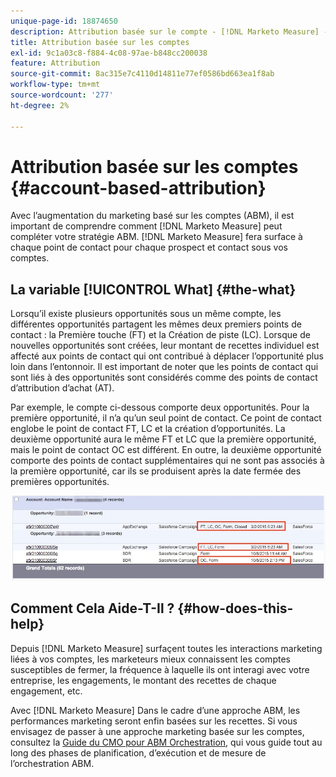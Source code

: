 ```yaml
---
unique-page-id: 18874650
description: Attribution basée sur le compte - [!DNL Marketo Measure] - Documentation du produit
title: Attribution basée sur les comptes
exl-id: 9c1a03c8-f884-4c08-97ae-b848cc200038
feature: Attribution
source-git-commit: 8ac315e7c4110d14811e77ef0586bd663ea1f8ab
workflow-type: tm+mt
source-wordcount: '277'
ht-degree: 2%

---
```


# Attribution basée sur les comptes {#account-based-attribution}

Avec l’augmentation du marketing basé sur les comptes (ABM), il est important de comprendre comment [!DNL Marketo Measure] peut compléter votre stratégie ABM. [!DNL Marketo Measure] fera surface à chaque point de contact pour chaque prospect et contact sous vos comptes.

## La variable [!UICONTROL What] {#the-what}

Lorsqu’il existe plusieurs opportunités sous un même compte, les différentes opportunités partagent les mêmes deux premiers points de contact : la Première touche (FT) et la Création de piste (LC). Lorsque de nouvelles opportunités sont créées, leur montant de recettes individuel est affecté aux points de contact qui ont contribué à déplacer l’opportunité plus loin dans l’entonnoir. Il est important de noter que les points de contact qui sont liés à des opportunités sont considérés comme des points de contact d’attribution d’achat (AT).

Par exemple, le compte ci-dessous comporte deux opportunités. Pour la première opportunité, il n’a qu’un seul point de contact. Ce point de contact englobe le point de contact FT, LC et la création d’opportunités. La deuxième opportunité aura le même FT et LC que la première opportunité, mais le point de contact OC est différent. En outre, la deuxième opportunité comporte des points de contact supplémentaires qui ne sont pas associés à la première opportunité, car ils se produisent après la date fermée des premières opportunités.

![](assets/1.jpg)

## Comment Cela Aide-T-Il ? {#how-does-this-help}

Depuis [!DNL Marketo Measure] surfaçent toutes les interactions marketing liées à vos comptes, les marketeurs mieux connaissent les comptes susceptibles de fermer, la fréquence à laquelle ils ont interagi avec votre entreprise, les engagements, le montant des recettes de chaque engagement, etc.

Avec [!DNL Marketo Measure] Dans le cadre d’une approche ABM, les performances marketing seront enfin basées sur les recettes. Si vous envisagez de passer à une approche marketing basée sur les comptes, consultez la [Guide du CMO pour ABM Orchestration](https://info.bizible.com/cmos-guide-to-abm-orchestration), qui vous guide tout au long des phases de planification, d’exécution et de mesure de l’orchestration ABM.
